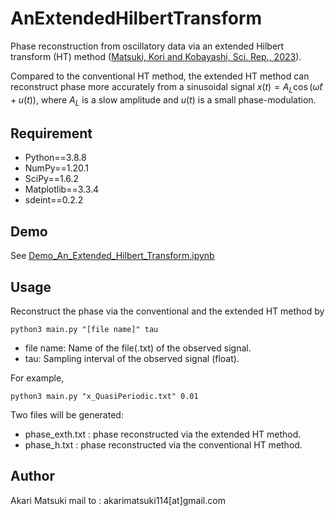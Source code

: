 # AnExtendedHilbertTransform
Phase reconstruction from oscillatory data via an extended Hilbert transform (HT) method ([Matsuki, Kori and Kobayashi, Sci. Rep., 2023](https://www.nature.com/articles/s41598-023-30405-5)).  

Compared to the conventional HT method, the extended HT method can reconstruct phase more accurately from a sinusoidal signal $x(t) = A_L \cos (\hat{\omega} t + u(t))$, where $A_L$ is a slow amplitude and $u(t)$ is a small phase-modulation.


## Requirement
* Python==3.8.8
* NumPy==1.20.1
* SciPy==1.6.2
* Matplotlib==3.3.4
* sdeint==0.2.2

## Demo
See [Demo_An_Extended_Hilbert_Transform.ipynb](https://github.com/treepineakari1104/AnExtendedHilbertTransform/blob/main/Demo_An_Extended_Hilbert_Transform.ipynb)

## Usage
Reconstruct the phase via the conventional and the extended HT method by
```
python3 main.py "[file name]" tau
```

* file name: Name of the file(.txt) of the observed signal.
* tau: Sampling interval of the observed signal (float).

For example, 
```
python3 main.py "x_QuasiPeriodic.txt" 0.01
```
Two files will be generated:
* phase_exth.txt : phase reconstructed via the extended HT method.
* phase_h.txt : phase reconstructed via the conventional HT method.

## Author
Akari Matsuki
mail to : akarimatsuki114[at]gmail.com
